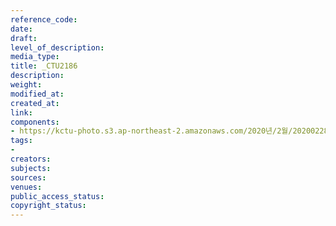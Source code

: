 ```yaml
---
reference_code: 
date: 
draft: 
level_of_description: 
media_type: 
title: _CTU2186
description: 
weight: 
modified_at: 
created_at: 
link: 
components:
- https://kctu-photo.s3.ap-northeast-2.amazonaws.com/2020년/2월/20200228_3.1운동+101주년+기념+강제징용노동자상+양대노총+합동참배/_CTU2186.jpg
tags:
- 
creators: 
subjects: 
sources: 
venues: 
public_access_status: 
copyright_status: 
---
```


